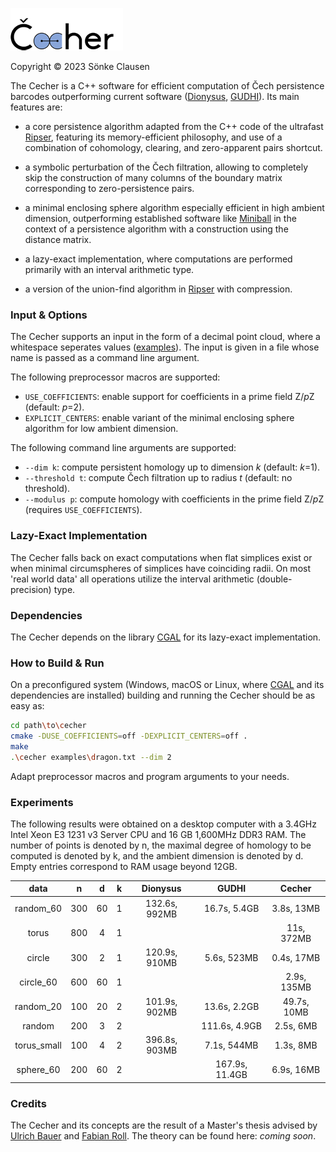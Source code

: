 ![Cecher](logo.png)

Copyright © 2023 Sönke Clausen

The Cecher is a C++ software for efficient computation of Čech persistence barcodes outperforming current software ([Dionysus], [GUDHI]). Its main features are:

  - a core persistence algorithm adapted from the C++ code of the ultrafast [Ripser], featuring its memory-efficient philosophy, and use of a combination of cohomology, clearing, and zero-apparent pairs shortcut.
    
  - a symbolic perturbation of the Čech filtration, allowing to completely skip the construction of many columns of the boundary matrix corresponding to zero-persistence pairs.
    
  - a minimal enclosing sphere algorithm especially efficient in high ambient dimension, outperforming established software like [Miniball] in the context of a persistence algorithm with a construction using the distance matrix.
    
  - a lazy-exact implementation, where computations are performed primarily with an interval arithmetic type.

  - a version of the union-find algorithm in [Ripser] with compression.


    
### Input & Options

The Cecher supports an input in the form of a decimal point cloud, where a whitespace seperates values ([examples]). The input is given in a file whose name is passed as a command line argument. 

The following preprocessor macros are supported:

  - `USE_COEFFICIENTS`: enable support for coefficients in a prime field Z/*p*Z (default: *p*=2).
  - `EXPLICIT_CENTERS`: enable variant of the minimal enclosing sphere algorithm for low ambient dimension.

The following command line arguments are supported:

  - `--dim k`: compute persistent homology up to dimension *k* (default: *k*=1).
  - `--threshold t`: compute Čech filtration up to radius *t* (default: no threshold).
  - `--modulus p`: compute homology with coefficients in the prime field Z/*p*Z (requires `USE_COEFFICIENTS`).

### Lazy-Exact Implementation

The Cecher falls back on exact computations when flat simplices exist or when minimal circumspheres of simplices have coinciding radii. On most 'real world data' all operations utilize the interval arithmetic (double-precision) type.

### Dependencies 

The Cecher depends on the library [CGAL] for its lazy-exact implementation. 

### How to Build & Run

On a preconfigured system (Windows, macOS or Linux, where [CGAL] and its dependencies are installed) building and running the Cecher should be as easy as:

```sh
cd path\to\cecher
cmake -DUSE_COEFFICIENTS=off -DEXPLICIT_CENTERS=off .
make
.\cecher examples\dragon.txt --dim 2

```
Adapt preprocessor macros and program arguments to your needs.


### Experiments

The following results were obtained on a desktop computer with a 3.4GHz Intel Xeon E3 1231
v3 Server CPU and 16 GB 1,600MHz DDR3 RAM. The number of points is denoted by n, the maximal degree of homology to be computed is denoted by k,
and the ambient dimension is denoted by d. Empty entries correspond to RAM usage beyond 12GB.

| data	|	n	| d	 | k	 |Dionysus	 |GUDHI		 |Cecher	  |
| :-------------:	|	:-------------:	| :-------------: | :-------------: |:-------------: |:-------------: |:-------------: |
|random_60 |	300|	60|	1|	132.6s, 992MB|	16.7s, 5.4GB|	3.8s, 13MB|
|torus	|	800	|4|	1|	|			|	11s, 372MB |
|circle	|	300	|2	|1	|120.9s, 910MB	|5.6s, 523MB	|0.4s, 17MB |
|circle_60	|600	|60|	1	|	|		|	2.9s, 135MB|
|random_20 |	100|	20|	2	|101.9s, 902MB	|13.6s, 2.2GB|	49.7s, 10MB|
|random | 	200	|3	|2|		|	111.6s, 4.9GB|	2.5s, 6MB|
|torus_small |	100	|4	|2|	396.8s, 903MB|	7.1s, 544MB|	1.3s, 8MB|
|sphere_60 |	200	|60|	2|		|	167.9s, 11.4GB|	6.9s, 16MB|



### Credits 

The Cecher and its concepts are the result of a Master's thesis advised by [Ulrich Bauer] and [Fabian Roll]. The theory can be found here: *coming soon*.


[Ripser]: <https://github.com/Ripser/ripser>
[CGAL]: <https://www.cgal.org/download.html>
[Dionysus]: <http://www.mrzv.org/software/dionysus/>
[GUDHI]: <https://gudhi.inria.fr/>
[Miniball]: <https://people.inf.ethz.ch/gaertner/subdir/software/miniball.html>
[examples]: <https://github.com/s-clausen/cecher/tree/main/examples>
[Ulrich Bauer]: <https://ulrich-bauer.org>
[Fabian Roll]: <https://www.roll.science/research>

